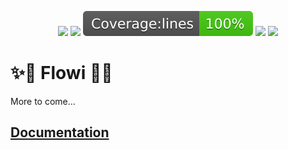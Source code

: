 <p align='center'>
	<img src="https://img.shields.io/github/package-json/v/flowi-dev/core?color=green&style=flat"></img>
	<img src="https://img.shields.io/github/license/flowi-dev/core"></img>
	<img src="https://github.com/flowi-dev/core/blob/main/coverage/badge-lines.svg"></img>
	<img src="https://img.shields.io/github/issues/flowi-dev/core"></img>
	<img src="https://img.shields.io/github/repo-size/flowi-dev/core"></img>
</p>

# ✨🌊 Flowi 🌊✨

More to come...

## [Documentation](/docs/modules.md)